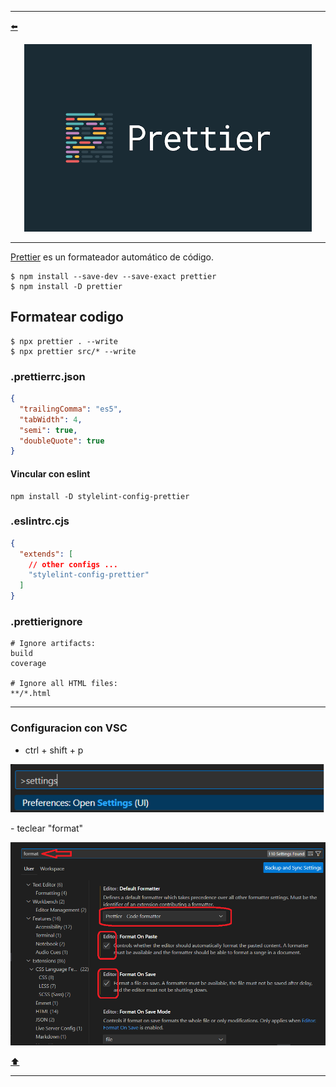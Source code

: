 <hr>

<a name="top"></a>

[⬅️](../../README.md#head1234)

<p align="center">
  <img width="460" height="300" src="..//public/prettier.png">
</p>
<hr>

[Prettier](https://prettier.io) es un formateador automático de código.

```
$ npm install --save-dev --save-exact prettier
$ npm install -D prettier
```

## Formatear codigo

```
$ npx prettier . --write
$ npx prettier src/* --write
```

### .prettierrc.json

```json
{
  "trailingComma": "es5",
  "tabWidth": 4,
  "semi": true,
  "doubleQuote": true
}
```

#### Vincular con eslint

```
npm install -D stylelint-config-prettier
```

### .eslintrc.cjs

```json
{
  "extends": [
    // other configs ...
    "stylelint-config-prettier"
  ]
}
```

### .prettierignore

```git
# Ignore artifacts:
build
coverage

# Ignore all HTML files:
**/*.html
```

<hr>

### Configuracion con VSC

- ctrl + shift + p

<p align="center">
  <img width="" height="" src="../public/vsc-prettier-settings.png">
</p>
- teclear "format"
<p align="center">
  <img width="" height="" src="../public/vsc-prettier-settings-fotmat.png">
</p>

[⬆️](#top)

<hr>
